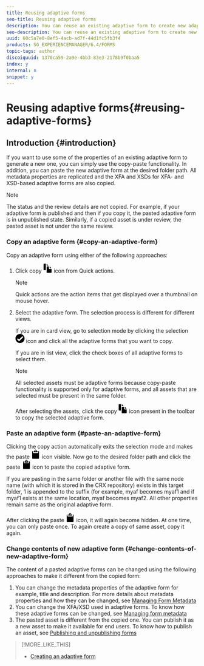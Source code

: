 ```yaml
---
title: Reusing adaptive forms
seo-title: Reusing adaptive forms
description: You can reuse an existing adaptive form to create new adaptive forms. 
seo-description: You can reuse an existing adaptive form to create new adaptive forms. 
uuid: 60c5a7e0-8ef5-4acb-ad7f-44d1fc5fb3f4
products: SG_EXPERIENCEMANAGER/6.4/FORMS
topic-tags: author
discoiquuid: 1370ca59-2a9e-4bb3-83e3-2178b9f0baa5
index: y
internal: n
snippet: y
---
```


# Reusing adaptive forms{#reusing-adaptive-forms}

## Introduction {#introduction}

If you want to use some of the properties of an existing adaptive form to generate a new one, you can simply use the copy-paste functionality. In addition, you can paste the new adaptive form at the desired folder path. All metadata properties are replicated and the XFA and XSDs for XFA- and XSD-based adaptive forms are also copied.

>[!NOTE]
>
>The status and the review details are not copied. For example, if your adaptive form is published and then if you copy it, the pasted adaptive form is in unpublished state. Similarly, if a copied asset is under review, the pasted asset is not under the same review.

### Copy an adaptive form {#copy-an-adaptive-form}

Copy an adaptive form using either of the following approaches:

1. Click copy ![](assets/aem6forms_copy.png) icon from Quick actions.

   >[!NOTE]
   >
   >Quick actions are the action items that get displayed over a thumbnail on mouse hover.

1. Select the adaptive form. The selection process is different for different views.

   If you are in card view, go to selection mode by clicking the selection ![](assets/aem6forms_check-circle.png) icon and click all the adaptive forms that you want to copy.

   If you are in list view, click the check boxes of all adaptive forms to select them.

   >[!NOTE]
   >
   >All selected assets must be adaptive forms because copy-paste functionality is supported only for adaptive forms, and all assets that are selected must be present in the same folder.

   After selecting the assets, click the copy ![](assets/aem6forms_copy.png) icon present in the toolbar to copy the selected adaptive form.

### Paste an adaptive form {#paste-an-adaptive-form}

Clicking the copy action automatically exits the selection mode and makes the paste ![](assets/aem6forms_paste.png) icon visible. Now go to the desired folder path and click the paste ![](assets/aem6forms_paste.png) icon to paste the copied adaptive form.

If you are pasting in the same folder or another file with the same node name (with which it is stored in the CRX repository) exists in this target folder, 1 is appended to the suffix (for example, myaf becomes myaf1 and if myaf1 exists at the same location, myaf becomes myaf2. All other properties remain same as the original adaptive form.

After clicking the paste ![](assets/aem6forms_paste.png) icon, it will again become hidden. At one time, you can only paste once. To again create a copy of same asset, copy it again.

### Change contents of new adaptive form {#change-contents-of-new-adaptive-form}

The content of a pasted adaptive forms can be changed using the following approaches to make it different from the copied form:

1. You can change the metadata properties of the adaptive form for example, title and description. For more details about metadata properties and how they can be changed, see [Managing Form Metadata](../../forms/using/manage-form-metadata.md)
1. You can change the XFA/XSD used in adaptive forms. To know how these adaptive forms can be changed, see [Managing form metadata](../../forms/using/manage-form-metadata.md)
1. The pasted asset is different from the copied one. You can publish it as a new asset to make it available for end users. To know how to publish an asset, see [Publishing and unpublishing forms](../../forms/using/publishing-unpublishing-forms.md)

>[!MORE_LIKE_THIS]
>
>* [Creating an adaptive form](../../forms/using/creating-adaptive-form.md)
